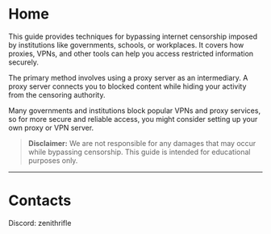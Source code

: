 # Home

This guide provides techniques for bypassing internet censorship imposed by institutions like governments, schools, or workplaces. It covers how proxies, VPNs, and other tools can help you access restricted information securely.

The primary method involves using a proxy server as an intermediary. A proxy server connects you to blocked content while hiding your activity from the censoring authority.

Many governments and institutions block popular VPNs and proxy services, so for more secure and reliable access, you might consider setting up your own proxy or VPN server.

> **Disclaimer:** We are not responsible for any damages that may occur while bypassing censorship. This guide is intended for educational purposes only.

---
# Contacts

Discord: zenithrifle

